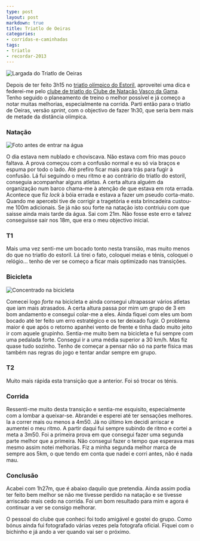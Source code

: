 ```yaml
---
type: post
layout: post
markdown: true
title: Triatlo de Oeiras
categories:
- corridas-e-caminhadas
tags:
- triatlo
- recordar-2013
---
```


![Largada do Triatlo de Oeiras](https://lh3.googleusercontent.com/-EdQKUm1CcxY/UbWLxUNI96I/AAAAAAAAd3Y/ngBaG9mVY5M/s640/419051_590389070982107_958136707_n.jpg)

Depois de ter feito 3h15 no [triatlo olímpico do Estoril](http://www.arzebiu.com/2013/04/29/triatlo-olimpico-do-estoril/),
aproveitei uma dica e
federei-me pelo [clube de triatlo do Clube de Natação Vasco da Gama](http://www.tri-cncvg.com/).
Tenho seguido
o planeamento de treino o melhor possível e já começo a notar muitas melhorias,
especialmente na corrida. Parti então para o triatlo de Oeiras, versão _sprint_,
com o objectivo de fazer 1h30, que seria bem mais de metade da distância olímpica.

### Natação

![Foto antes de entrar na água](https://lh4.googleusercontent.com/-6NwUtENsYaY/UbWLyf_hhxI/AAAAAAAAd3k/JEzqymgGQrY/s640/969441_590386610982353_2012578736_n.jpg)

O dia estava nem nublado e choviscava. Não estava com frio mas pouco faltava.
A prova começou com a confusão normal e eu só via braços e espuma por todo o lado.
Até prefiro ficar mais para trás para fugir à confusão. Lá fui seguindo o meu
ritmo e ao contrário do triatlo do estoril, conseguia acompanhar alguns atletas.
A certa altura alguém da organização num barco chama-me à atenção de que estava
em rota errada. Acontece que fiz _lock_ à bóia errada e estava a fazer um pseudo
corta-mato. Quando me apercebi tive de corrigir a tragetória e esta brincadeira
custou-me 100m adicionais. Se já não sou forte na natação isto contriuiu com que
saisse ainda mais tarde da água. Sai com 21m. Não fosse este erro e talvez
conseguisse sair nos 18m, que era o meu objectivo inicial.

### T1

Mais uma vez senti-me um bocado tonto nesta transião, mas muito menos do que no
triatlo do estoril. Lá tirei o fato, coloquei meias e ténis, coloquei o relógio...
tenho de ver se começo a ficar mais optimizado nas transições.

### Bicicleta

![Concentrado na bicicleta](https://lh4.googleusercontent.com/-0bv-tS1HkWU/UbWLyohwoWI/AAAAAAAAd3o/DH2lVZABv-E/s640/971639_590388124315535_72061373_n.jpg)

Comecei logo _forte_ na bicicleta e ainda consegui ultrapassar vários atletas que
iam mais atrasados. A certa altura passa por mim um grupo de 3 em bom andamento
e consegui colar-me a eles. Ainda fiquei com eles um bom bocado até ter feito
um erro estratégico e os ter deixado fugir. O problema maior é que após o retorno
apanhei vento de frente e tinha dado muito jeito ir com aquele grupinho. Sentia-me
muito bem na bicicleta e fui sempre com uma pedalada forte. Consegui ir a uma média
superior a 30 km/h. Mas fiz quase tudo sozinho. Tenho de começar a pensar não
só na parte física mas também nas regras do jogo e tentar andar sempre em grupo.

### T2

Muito mais rápida esta transição que a anterior. Foi só trocar os ténis.

### Corrida

Ressenti-me muito desta transição e sentia-me esquisito, especialmente com a
lombar a queixar-se. Abrandei e esperei até ter sensações melhores. Ia a correr
mais ou menos a 4m50. Já no último km decidi arriscar e aumentei o meu ritmo.
A partir daqui fui sempre subindo de ritmo e cortei a meta a 3m50.
Foi a primeira prova em que consegui fazer uma segunda parte melhor que a primeira.
Não consegui fazer o tempo que esperava mas mesmo assim notei melhorias. Fiz
a minha segunda melhor marca de sempre aos 5km, o que tendo em conta que nadei
e corri antes, não é nada mau.

### Conclusão

Acabei com 1h27m, que é abaixo daquilo que pretendia. Ainda assim podia ter feito
bem melhor se não me tivesse perdido na natação e se tivesse arriscado mais cedo
na corrida. Foi um bom resultado para mim e agora é continuar a ver se consigo
melhorar.

O pessoal do clube que conheci foi todo amigável e gostei do grupo. Como bónus
ainda fui fotografado várias vezes pela fotografa oficial. Fiquei com o bichinho
e já ando a ver quando vai ser o próximo.
